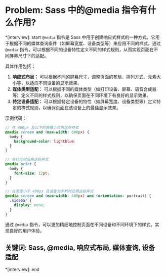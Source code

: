 # Problem: Sass 中的@media 指令有什么作用?

*[interview]: start
`@media` 指令是 Sass 中用于创建响应式样式的一种方式，它用于根据不同的媒体查询条件（如屏幕宽度、设备类型等）来应用不同的样式。通过 `@media` 指令，可以根据不同的设备特性定义不同的样式规则，从而实现页面在不同屏幕尺寸下的适配。

具体作用包括：
1. **响应式布局：** 可以根据不同的屏幕尺寸，调整页面的布局、排列方式、元素大小等，以适应不同设备的显示效果。
2. **媒体类型适配：** 可以根据不同的媒体类型（如打印设备、屏幕、语音合成器等）定义不同的样式规则，以确保页面在不同环境下有良好的显示效果。
3. **特定设备适配：** 可以根据特定设备的特性（如屏幕宽度、设备类型等）定义特定的样式规则，以确保页面在该设备上的最佳显示效果。

示例代码：
```scss
// 在 600px 及以下的屏幕上应用这些样式
@media screen and (max-width: 600px) {
  body {
    background-color: lightblue;
  }
}

// 在打印时应用这些样式
@media print {
  body {
    font-size: 12pt;
  }
}

// 在宽度小于 400px 且设备为手机时应用这些样式
@media screen and (max-width: 400px) and (orientation: portrait) {
  .sidebar {
    display: none;
  }
}
```

通过 `@media` 指令，可以更加精细地控制页面在不同设备和不同环境下的样式，实现良好的用户体验。

## 关键词: Sass, @media, 响应式布局, 媒体查询, 设备适配
*[interview]: end
